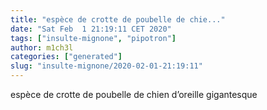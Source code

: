 ```yaml
---
title: "espèce de crotte de poubelle de chie..."
date: "Sat Feb  1 21:19:11 CET 2020"
tags: ["insulte-mignone", "pipotron"]
author: m1ch3l
categories: ["generated"]
slug: "insulte-mignone/2020-02-01-21:19:11"
---
```


espèce de crotte de poubelle de chien d’oreille gigantesque
